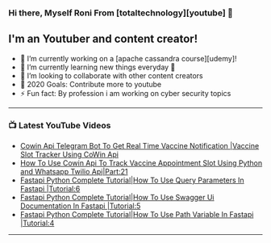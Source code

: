 ### Hi there, Myself Roni From [totaltechnology][youtube] 👋

## I'm an Youtuber and content creator!
- 🔭 I’m currently working on a [apache cassandra course][udemy]!
- 🌱 I’m currently learning new things everyday 🤣
- 👯 I’m looking to collaborate with other content creators
- 🥅 2020 Goals: Contribute more to youtube
- ⚡ Fun fact: By profession i am working on cyber security topics



---

### 📺 Latest YouTube Videos
<!-- YOUTUBE:START -->
- [Cowin Api Telegram Bot To Get Real Time Vaccine Notification |Vaccine Slot Tracker Using CoWin Api](https://www.youtube.com/watch?v=mE30nMuDQjA)
- [How To Use Cowin Api To Track Vaccine Appointment Slot Using Python and Whatsapp Twilio Api|Part:21](https://www.youtube.com/watch?v=bzj9N8bTVvg)
- [Fastapi Python Complete Tutorial|How To Use Query Parameters In Fastapi |Tutorial:6](https://www.youtube.com/watch?v=sEk8WqCeQxM)
- [Fastapi Python Complete Tutorial|How To Use Swagger Ui Documentation In Fastapi |Tutorial:5](https://www.youtube.com/watch?v=RTXjYUevuX4)
- [Fastapi Python Complete Tutorial|How To Use Path Variable In Fastapi |Tutorial:4](https://www.youtube.com/watch?v=TBiryL7rfeA)
<!-- YOUTUBE:END -->

---


